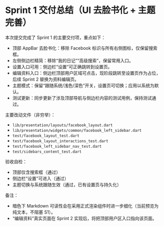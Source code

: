 # Sprint 1 交付总结（UI 去脸书化 + 主题完善）

本次提交完成了 Sprint 1 的主要交付项，重点如下：

- 顶部 AppBar 去脸书化：移除 Facebook 标识与所有右侧图标，仅保留搜索框。
- 左侧侧边栏精简：移除“我的日记”“高级搜索”，保留常用入口。
- 设置入口可用：侧边栏“设置”可正确跳转到设置页。
- 编辑资料入口：侧边栏顶部用户区域可点击，现阶段跳转至设置页作为占位，后续 Sprint 2 替换为资料编辑页。
- 主题模式：保留“跟随系统/浅色/深色”开关，设置页可切换；应用以系统为默认。
- 测试更新：同步更新了涉及顶部导航与侧边栏内容的测试用例，保持测试通过。

主要改动文件（非穷举）：
- `lib/presentation/layouts/facebook_layout.dart`
- `lib/presentation/widgets/common/facebook_left_sidebar.dart`
- `test/facebook_layout_test.dart`
- `test/facebook_layout_interactions_test.dart`
- `test/facebook_left_sidebar_nav_test.dart`
- `test/sidebars_content_test.dart`

验收自检：
- 顶部仅含搜索框（通过）
- 侧边栏“设置”可进入（通过）
- 主题切换与系统跟随生效（通过，已有设置页与持久化）

备注：
- 暗色下 Markdown 可读性会在采用正式渲染组件时进一步细化（当前预览为纯文本，不阻塞 S1）。
- “编辑资料”真实页面在 Sprint 2 实现后，将把顶部用户区入口指向该页面。
